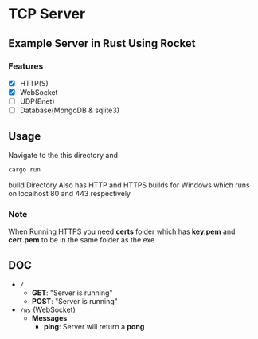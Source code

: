 # TCP Server
## Example Server in Rust Using Rocket
### Features
- [X] HTTP(S)
- [X] WebSocket
- [ ] UDP(Enet)
- [ ] Database(MongoDB & sqlite3)

## Usage
Navigate to the this directory and
```cmd
cargo run
```
build Directory Also has HTTP and HTTPS builds for Windows which runs on localhost 80 and 443 respectively
<br>
### **Note** 
When Running HTTPS you need **certs** folder which has **key.pem** and **cert.pem** to be in the same folder as the exe

## DOC
* `/`
	+ **GET**: "Server is running"
	+ **POST**: "Server is running"
* `/ws` (WebSocket)
	+ **Messages**
		- **ping**: Server will return a **pong**



